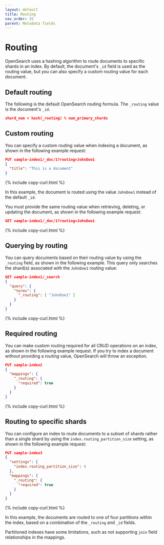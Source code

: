 ```yaml
---
layout: default
title: Routing
nav_order: 35
parent: Metadata fields
---
```


# Routing

OpenSearch uses a hashing algorithm to route documents to specific shards in an index. By default, the document's `_id` field is used as the routing value, but you can also specify a custom routing value for each document.

## Default routing

The following is the default OpenSearch routing formula. The `_routing` value is the document's `_id`. 

```json
shard_num = hash(_routing) % num_primary_shards
```

## Custom routing

You can specify a custom routing value when indexing a document, as shown in the following example request: 

```json
PUT sample-index1/_doc/1?routing=JohnDoe1
{
  "title": "This is a document"
}
```
{% include copy-curl.html %}

In this example, the document is routed using the value `JohnDoe1` instead of the default `_id`.

You must provide the same routing value when retrieving, deleting, or updating the document, as shown in the following example request:

```json
GET sample-index1/_doc/1?routing=JohnDoe1
```
{% include copy-curl.html %}

## Querying by routing

You can query documents based on their routing value by using the `_routing` field, as shown in the following example. This query only searches the shard(s) associated with the `JohnDoe1` routing value:

```json
GET sample-index1/_search
{
  "query": {
    "terms": {
      "_routing": [ "JohnDoe1" ]
    }
  }
}
```
{% include copy-curl.html %}

## Required routing

You can make custom routing required for all CRUD operations on an index, as shown in the following example request. If you try to index a document without providing a routing value, OpenSearch will throw an exception.

```json
PUT sample-index2
{
  "mappings": {
    "_routing": {
      "required": true
    }
  }
}
```
{% include copy-curl.html %}

## Routing to specific shards

You can configure an index to route documents to a subset of shards rather than a single shard by using the `index.routing_partition_size` setting, as shown in the following example request: 

```json
PUT sample-index3
{
  "settings": {
    "index.routing_partition_size": 4
  },
  "mappings": {
    "_routing": {
      "required": true
    }
  }
}
```
{% include copy-curl.html %}

In this example, the documents are routed to one of four partitions within the index, based on a combination of the `_routing` and `_id` fields.

Partitioned indexes have some limitations, such as not supporting `join` field relationships in the mappings.
